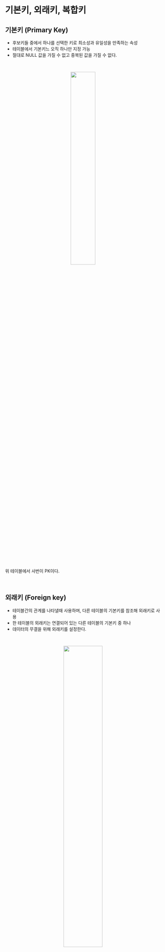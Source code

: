 #  기본키, 외래키, 복합키

## 기본키 (Primary Key)
- 후보키들 중에서 하나를 선택한 키로 최소성과 유일성을 만족하는 속성
- 테이블에서 기본키느 오직 하나만 지정 가능
- 절대로 NULL 값을 가질 수 없고 중복된 값을 가질 수 없다.

</br>


<p align="center">
<img src="https://github.com/user-attachments/assets/6c2ca265-f4c9-4444-83c4-6e0d81e85027" width="40%" height="40%"></br>
</p></br>

위 테이블에서 사번이 PK이다.

</br>

## 외래키 (Foreign key)
- 테이블간의 관계를 나타낼때 사용하며, 다른 테이블의 기본키를 참조해 외래키로 사용
- 한 테이블의 외래키는 연결되어 있는 다른 테이블의 기본키 중 하나
- 데이터의 무결을 위해 외래키를 설정한다. 

</br>

<p align="center">
<img src="https://github.com/user-attachments/assets/65983c24-7989-4231-998d-92ce412eccf3" width="50%" height="50%"></br>
</p></br>


사원 테이블에서 사번은 기본키이며, 오른쪽 테이블에서는 외래키이다. 만약 외래키를 설정하지 않으면 1번 사번의 사원의 정보가 변경되도 연봉이 변경되지 않는 문제가 생길 수 있다. 

</br>

## 복합키 (Composite Key)
- 두개 이상의 컬럼을 묶어서 하나의 기본키로 지정
- 기본키는 하나의 테이블에 하나만 존재할 수 있다, 또한 기본키는 하나 이상의 컬럼으로 구성되어 있다.
- 기본키가 만약 복합키라면, 복합키 또한 당연히 유일성과 최소성을 만족해야한다.


</br>
